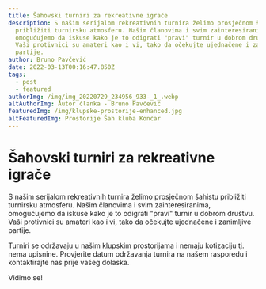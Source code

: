 ```yaml
---
title: Šahovski turniri za rekreativne igrače
description: S našim serijalom rekreativnih turnira želimo prosječnom šahistu
  približiti turnirsku atmosferu. Našim članovima i svim zainteresiranima,
  omogućujemo da iskuse kako je to odigrati "pravi" turnir u dobrom društvu.
  Vaši protivnici su amateri kao i vi, tako da očekujte ujednačene i zanimljive
  partije.
author: Bruno Pavčević
date: 2022-03-13T00:16:47.850Z
tags:
  - post
  - featured
authorImg: /img/img_20220729_234956_933-_1_.webp
altAuthorImg: Autor članka - Bruno Pavčević
featuredImg: /img/klupske-prostorije-enhanced.jpg
altFeaturedImg: Prostorije Šah kluba Končar
---
```


# **Šahovski turniri za rekreativne igrače**

S našim serijalom rekreativnih turnira želimo prosječnom šahistu približiti turnirsku atmosferu. Našim članovima i svim zainteresiranima, omogućujemo da iskuse kako je to odigrati "pravi" turnir u dobrom društvu. Vaši protivnici su amateri kao i vi, tako da očekujte ujednačene i zanimljive partije.

Turniri se održavaju u našim klupskim prostorijama i nemaju kotizaciju tj. nema upisnine. Provjerite datum održavanja turnira na našem rasporedu i kontaktirajte nas prije vašeg dolaska.

Vidimo se!

